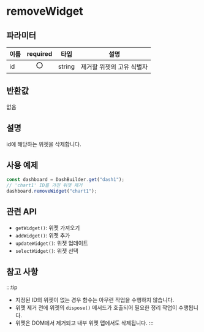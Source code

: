 # removeWidget

## 파라미터

| 이름 | required|타입   | 설명                      |
| ---- | :--:|------ | ------------------------- |
| id   | ⭕|string | 제거할 위젯의 고유 식별자 |

## 반환값

없음

## 설명

id에 해당하는 위젯을 삭제합니다.

## 사용 예제

```javascript
const dashboard = DashBuilder.get("dash1");
// 'chart1' ID를 가진 위젯 제거
dashboard.removeWidget("chart1");
```
## 관련 API

- `getWidget()`: 위젯 가져오기
- `addWidget()`: 위젯 추가
- `updateWidget()`: 위젯 업데이트
- `selectWidget()`: 위젯 선택

## 참고 사항
:::tip
- 지정된 ID의 위젯이 없는 경우 함수는 아무런 작업을 수행하지 않습니다.
- 위젯 제거 전에 위젯의 `dispose()` 메서드가 호출되어 필요한 정리 작업이 수행됩니다.
- 위젯은 DOM에서 제거되고 내부 위젯 맵에서도 삭제됩니다.
:::